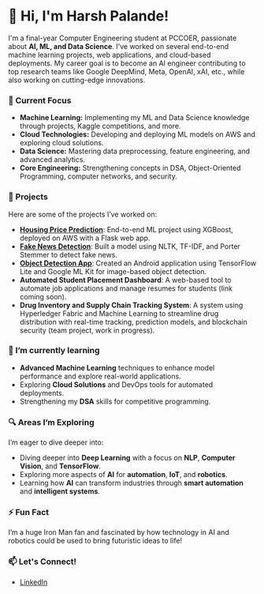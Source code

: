 # 👋 Hi, I'm Harsh Palande!

I'm a final-year Computer Engineering student at PCCOER, passionate about **AI, ML, and Data Science**. I've worked on several end-to-end machine learning projects, web applications, and cloud-based deployments. My career goal is to become an AI engineer contributing to top research teams like Google DeepMind, Meta, OpenAI, xAI, etc., while also working on cutting-edge innovations.

### 🔭 Current Focus
- **Machine Learning:** Implementing my ML and Data Science knowledge through projects, Kaggle competitions, and more.
- **Cloud Technologies:** Developing and deploying ML models on AWS and exploring cloud solutions.
- **Data Science:** Mastering data preprocessing, feature engineering, and advanced analytics.
- **Core Engineering:** Strengthening concepts in DSA, Object-Oriented Programming, computer networks, and security.

### 🚀 Projects
Here are some of the projects I’ve worked on:
- **[Housing Price Prediction](https://github.com/Mi-Harsh/bostonhousepricing)**: End-to-end ML project using XGBoost, deployed on AWS with a Flask web app.
- **[Fake News Detection](https://github.com/Mi-Harsh/ML-Mini-Projects)**: Built a model using NLTK, TF-IDF, and Porter Stemmer to detect fake news.
- **[Object Detection App](https://github.com/Harsh-Palande/object-detection-app)**: Created an Android application using TensorFlow Lite and Google ML Kit for image-based object detection.
- **Automated Student Placement Dashboard**: A web-based tool to automate job applications and manage resumes for students (link coming soon).
- **Drug Inventory and Supply Chain Tracking System**: A system using Hyperledger Fabric and Machine Learning to streamline drug distribution with real-time tracking, prediction models, and blockchain security (team project, work in progress).

### 🌱 I’m currently learning
- **Advanced Machine Learning** techniques to enhance model performance and explore real-world applications.
- Exploring **Cloud Solutions** and DevOps tools for automated deployments.
- Strengthening my **DSA** skills for competitive programming.

### 🔍 Areas I’m Exploring
I’m eager to dive deeper into:
- Diving deeper into **Deep Learning** with a focus on **NLP**, **Computer Vision**, and **TensorFlow**.
- Exploring more aspects of **AI** for **automation**, **IoT**, and **robotics**.
- Learning how **AI** can transform industries through **smart automation** and **intelligent systems**.

### ⚡ Fun Fact
I’m a huge Iron Man fan and fascinated by how technology in AI and robotics could be used to bring futuristic ideas to life!

### 📫 Let's Connect!
- [LinkedIn](https://www.linkedin.com/in/harsh-palande-65963a22b/)

